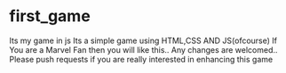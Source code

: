 # first_game
Its my game in js
Its a simple game using HTML,CSS AND JS(ofcourse)
If You are a Marvel Fan then you will like this.. Any changes are welcomed..
Please push requests if you are really interested in enhancing this game 
